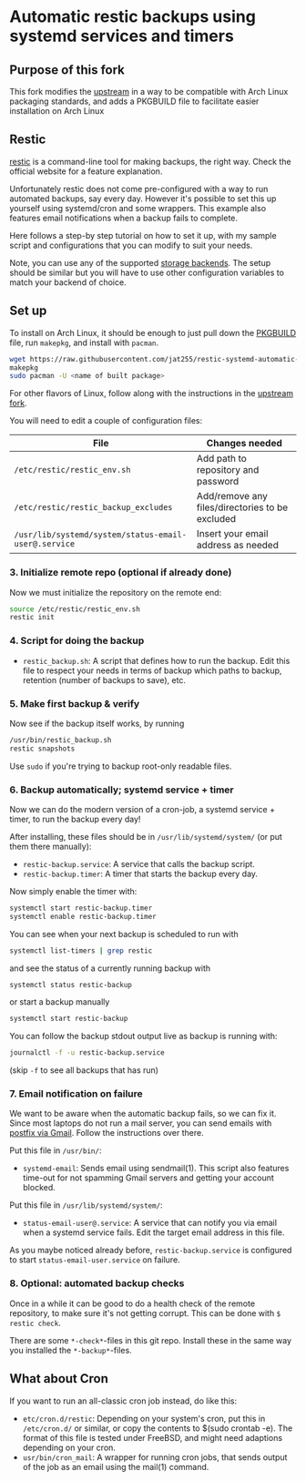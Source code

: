 # Automatic restic backups using systemd services and timers

## Purpose of this fork

This fork modifies the [upstream](https://github.com/erikw/restic-systemd-automatic-backup) in a way to be compatible with
Arch Linux packaging standards, and adds a PKGBUILD file to facilitate easier installation on Arch Linux

## Restic

[restic](https://restic.net/) is a command-line tool for making backups, the right way. Check the official website for a feature explanation.

Unfortunately restic does not come pre-configured with a way to run automated backups, say every day. However it's possible to set this up yourself using systemd/cron and some wrappers. This example also features email notifications when a backup fails to complete.

Here follows a step-by step tutorial on how to set it up, with my sample script and configurations that you can modify to suit your needs.

Note, you can use any of the supported [storage backends](https://restic.readthedocs.io/en/latest/030_preparing_a_new_repo.html). The setup should be similar but you will have to use other configuration variables to match your backend of choice.

## Set up

To install on Arch Linux, it should be enough to just pull down the
[PKGBUILD](https://github.com/jat255/restic-systemd-automatic-backup/blob/master/PKGBUILD) file,
run `makepkg`, and install with `pacman`.

```bash
wget https://raw.githubusercontent.com/jat255/restic-systemd-automatic-backup/master/PKGBUILD
makepkg
sudo pacman -U <name of built package>
```

For other flavors of Linux, follow along with the instructions in the [upstream fork](https://github.com/erikw/restic-systemd-automatic-backup).

You will need to edit a couple of configuration files:

| File  | Changes needed |
|---|---|
| `/etc/restic/restic_env.sh`  | Add path to repository and password  |
| `/etc/restic/restic_backup_excludes`  | Add/remove any files/directories to be excluded  |
| `/usr/lib/systemd/system/status-email-user@.service`  | Insert your email address as needed  |

### 3. Initialize remote repo (optional if already done)

Now we must initialize the repository on the remote end:

```bash
source /etc/restic/restic_env.sh
restic init
```

### 4. Script for doing the backup

* `restic_backup.sh`: A script that defines how to run the backup. Edit this file to respect your needs in terms of backup which paths to backup, retention (number of backups to save), etc.

### 5. Make first backup & verify

Now see if the backup itself works, by running

```bash
/usr/bin/restic_backup.sh
restic snapshots
```

Use `sudo` if you're trying to backup root-only readable files.

### 6. Backup automatically; systemd service + timer

Now we can do the modern version of a cron-job, a systemd service + timer, to run the backup every day!

After installing, these files should be in `/usr/lib/systemd/system/` (or put them there manually):

* `restic-backup.service`: A service that calls the backup script.
* `restic-backup.timer`: A timer that starts the backup every day.

Now simply enable the timer with:

```bash
systemctl start restic-backup.timer
systemctl enable restic-backup.timer
```

You can see when your next backup is scheduled to run with

```bash
systemctl list-timers | grep restic
```

and see the status of a currently running backup with

```bash
systemctl status restic-backup
```

or start a backup manually

```bash
systemctl start restic-backup
```

You can follow the backup stdout output live as backup is running with:

```bash
journalctl -f -u restic-backup.service
```

(skip `-f` to see all backups that has run)

### 7. Email notification on failure

We want to be aware when the automatic backup fails, so we can fix it. Since most laptops do not run a mail server, you can send emails with [postfix via Gmail](https://easyengine.io/tutorials/linux/ubuntu-postfix-gmail-smtp/). Follow the instructions over there.

Put this file in `/usr/bin/`:

* `systemd-email`: Sends email using sendmail(1). This script also features time-out for not spamming Gmail servers and getting your account blocked.

Put this file in `/usr/lib/systemd/system/`:

* `status-email-user@.service`: A service that can notify you via email when a systemd service fails. Edit the target email address in this file.

As you maybe noticed already before, `restic-backup.service` is configured to start `status-email-user.service` on failure.

### 8. Optional: automated backup checks

Once in a while it can be good to do a health check of the remote repository, to make sure it's not getting corrupt. This can be done with `$ restic check`.

There are some `*-check*`-files in this git repo. Install these in the same way you installed the `*-backup*`-files.

## What about Cron

If you want to run an all-classic cron job instead, do like this:

* `etc/cron.d/restic`: Depending on your system's cron, put this in `/etc/cron.d/` or similar, or copy the contents to $(sudo crontab -e). The format of this file is tested under FreeBSD, and might need adaptions depending on your cron.
* `usr/bin/cron_mail`: A wrapper for running cron jobs, that sends output of the job as an email using the mail(1) command.